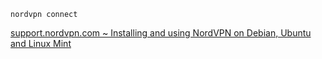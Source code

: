     nordvpn connect
    
[support.nordvpn.com ~ Installing and using NordVPN on Debian, Ubuntu and Linux Mint](https://support.nordvpn.com/Connectivity/Linux/1325531132/Installing-and-using-NordVPN-on-Debian-Ubuntu-and-Linux-Mint.htm)
